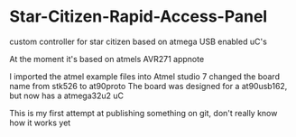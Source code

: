 # Star-Citizen-Rapid-Access-Panel
custom controller for star citizen based on atmega USB enabled uC's

At the moment it's based on atmels AVR271 appnote

I imported the atmel example files into Atmel studio 7
changed the board name from stk526 to at90proto
The board was designed for a at90usb162, but now has a atmega32u2 uC

This is my first attempt at publishing something on git, don't really know how it works yet
